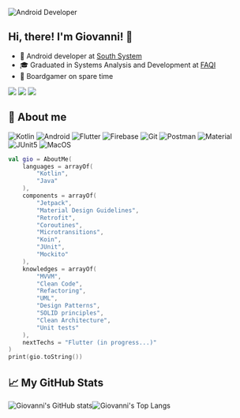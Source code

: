 ![Android Developer](https://www.primafelicitas.com/wp-content/uploads/2020/02/android-app-development.png "Android Developer")
## Hi, there! I'm Giovanni! 👋

- :iphone: Android developer at [South System](https://southsystem.com.br/ "South System")
- :mortar_board: Graduated in Systems Analysis and Development at [FAQI](https://qi.edu.br/ "FAQI") 
- :game_die: Boardgamer on spare time

[<img src="https://img.shields.io/badge/twitter-%231DA1F2.svg?&style=for-the-badge&logo=twitter&logoColor=white" />](https://twitter.com/giovannicmelo) [<img src="https://img.shields.io/badge/medium-%2312100E.svg?&style=for-the-badge&logo=medium&logoColor=white" />](https://medium.com/@web.gcm)  [<img src="https://img.shields.io/badge/linkedin-%230077B5.svg?&style=for-the-badge&logo=linkedin&logoColor=white" />](https://www.linkedin.com/in/giovanni-de-campos-melo-7b4a5532/)

## :bust_in_silhouette: About me
![Kotlin](https://img.shields.io/badge/Kotlin-0095D5?&style=for-the-badge&logo=kotlin&logoColor=white "Kotlin") ![Android](https://img.shields.io/badge/Android-3DDC84?style=for-the-badge&logo=android&logoColor=white "Android") ![Flutter](https://img.shields.io/badge/Flutter-02569B?style=for-the-badge&logo=flutter&logoColor=white "Flutter") ![Firebase](https://img.shields.io/badge/firebase-ffca28?style=for-the-badge&logo=firebase&logoColor=black "Firebase") ![Git](https://img.shields.io/badge/Git-F05032?style=for-the-badge&logo=git&logoColor=white "Git") ![Postman](https://img.shields.io/badge/Postman-FF6C37?style=for-the-badge&logo=Postman&logoColor=white "Postman") ![Material](https://img.shields.io/badge/Material--UI-0081CB?style=for-the-badge&logo=material-ui&logoColor=white "Material") ![JUnit5](https://img.shields.io/badge/Junit5-25A162?style=for-the-badge&logo=junit5&logoColor=white "JUnit5") ![MacOS](https://img.shields.io/badge/mac%20os-000000?style=for-the-badge&logo=apple&logoColor=white "MacOS")

```Kotlin
val gio = AboutMe(
    languages = arrayOf(
        "Kotlin", 
        "Java"
    ),
    components = arrayOf(
        "Jetpack",
        "Material Design Guidelines",
        "Retrofit", 
        "Coroutines", 
        "Microtransitions", 
        "Koin", 
        "JUnit", 
        "Mockito"
    ),
    knowledges = arrayOf(
        "MVVM", 
        "Clean Code",
        "Refactoring",
        "UML",
        "Design Patterns", 
        "SOLID principles", 
        "Clean Architecture",
        "Unit tests"
    ),
    nextTechs = "Flutter (in progress...)"
)
print(gio.toString())
```
## :chart_with_upwards_trend: My GitHub Stats

<!--
[![app-events Readme Card](https://github-readme-stats.vercel.app/api/pin/?username=giovannicmelo&theme=tokyonight&repo=app-events&show_owner=true)](https://github.com/giovannicmelo/app-events)

[![MySongsAPI Readme Card](https://github-readme-stats.vercel.app/api/pin/?username=giovannicmelo&theme=tokyonight&repo=MySongsAPI&show_owner=true)](https://github.com/giovannicmelo/MySongsAPI)
--> 
![Giovanni's GitHub stats](https://github-readme-stats.vercel.app/api?username=giovannicmelo&theme=tokyonight&show_icons=true)![Giovanni's Top Langs](https://github-readme-stats.vercel.app/api/top-langs/?username=giovannicmelo&theme=tokyonight&show_icons=true)

<!--
**giovannicmelo/giovannicmelo** is a ✨ _special_ ✨ repository because its `README.md` (this file) appears on your GitHub profile.

Here are some ideas to get you started:

- 🔭 I’m currently working on ...
- 🌱 I’m currently learning ...
- 👯 I’m looking to collaborate on ...
- 🤔 I’m looking for help with ...
- 💬 Ask me about ...
- 📫 How to reach me: ...
- 😄 Pronouns: ...
- ⚡ Fun fact: ...
-->
